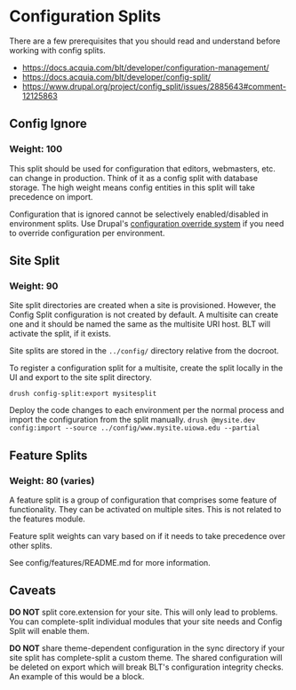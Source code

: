 # Configuration Splits
There are a few prerequisites that you should read and understand before
working with config splits.

- https://docs.acquia.com/blt/developer/configuration-management/
- https://docs.acquia.com/blt/developer/config-split/
- https://www.drupal.org/project/config_split/issues/2885643#comment-12125863

## Config Ignore
### Weight: 100
This split should be used for configuration that editors, webmasters, etc. can
change in production. Think of it as a config split with database storage. The
high weight means config entities in this split will take precedence on import.

Configuration that is ignored cannot be selectively enabled/disabled in
environment splits. Use Drupal's [configuration override system](https://www.drupal.org/docs/8/api/configuration-api/configuration-override-system) if you need to override configuration per environment.

## Site Split
### Weight: 90
Site split directories are created when a site is provisioned. However, the
Config Split configuration is not created by default. A multisite can create
one and it should be named the same as the multisite URI host. BLT will activate
the split, if it exists.

Site splits are stored in the `../config/` directory relative from
the docroot.

To register a configuration split for a multisite, create the split locally in
the UI and export to the site split directory.
```
drush config-split:export mysitesplit
```

Deploy the code changes to each environment per the normal process and import
the configuration from the split manually.
```drush @mysite.dev config:import --source ../config/www.mysite.uiowa.edu --partial```

## Feature Splits
### Weight: 80 (varies)
A feature split is a group of configuration that comprises some feature of
functionality. They can be activated on multiple sites. This is not related to
the features module.

Feature split weights can vary based on if it needs to take precedence over
other splits.

See config/features/README.md for more information.

## Caveats
**DO NOT** split core.extension for your site. This will only lead to problems.
You can complete-split individual modules that your site needs and Config
Split will enable them.

**DO NOT** share theme-dependent configuration in the sync directory if your
site split has complete-split a custom theme. The shared configuration will be
deleted on export which will break BLT's configuration integrity checks. An
example of this would be a block.
